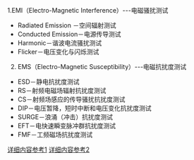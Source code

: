 1.EMI（Electro-Magnetic Interference）---电磁骚扰测试

- Radiated Emission －空间辐射测试
- Conducted Emission－电源传导测试
- Harmonic－谐波电流骚扰测试
- Flicker－电压变化与闪烁测试

2. EMS（Electro-Magnetic Susceptibility）---电磁抗扰度测试

- ESD－静电抗扰度测试
- RS－射频电磁场辐射抗扰度测试
- CS－射频场感应的传导骚扰抗扰度测试
- DIP－电压暂降，短时中断和电压变化抗扰度测试
- SURGE－浪涌（冲击）抗扰度测试
- EFT－电快速瞬变脉冲群抗扰度测试
- FMF－工频磁场抗扰度测试

[详细内容参考1](https://aglarevv.github.io/EMC测试指标及测试方法介绍.pdf)
[详细内容参考2](https://aglarevv.github.io/EMC测试项目详述.pdf)